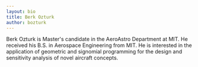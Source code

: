 ```yaml
---
layout: bio
title: Berk Ozturk 
author: bozturk
---
```


Berk Ozturk is  Master's candidate in the AeroAstro Department at MIT. He received his B.S. in Aerospace Engineering from MIT. He is interested in the application of geometric and signomial programming for the design and sensitivity analysis of novel aircraft concepts. 


